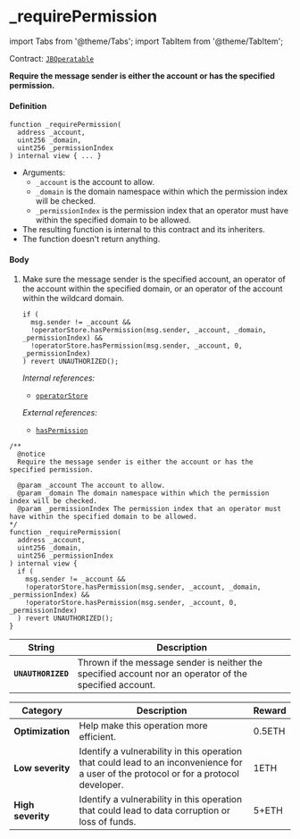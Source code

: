 # _requirePermission

import Tabs from '@theme/Tabs';
import TabItem from '@theme/TabItem';

Contract: [`JBOperatable`](/v4/deprecated/v2/contracts/or-abstract/jboperatable/README.md)​‌

<Tabs>
<TabItem value="Step by step" label="Step by step">

**Require the message sender is either the account or has the specified permission.**

#### Definition

```
function _requirePermission(
  address _account,
  uint256 _domain,
  uint256 _permissionIndex
) internal view { ... }
```

* Arguments:
  * `_account` is the account to allow.
  * `_domain` is the domain namespace within which the permission index will be checked.
  * `_permissionIndex` is the permission index that an operator must have within the specified domain to be allowed.
* The resulting function is internal to this contract and its inheriters.
* The function doesn't return anything.

#### Body

1.  Make sure the message sender is the specified account, an operator of the account within the specified domain, or an operator of the account within the wildcard domain.

    ```
    if (
      msg.sender != _account &&
      !operatorStore.hasPermission(msg.sender, _account, _domain, _permissionIndex) &&
      !operatorStore.hasPermission(msg.sender, _account, 0, _permissionIndex)
    ) revert UNAUTHORIZED();
    ```

    _Internal references:_

    * [`operatorStore`](/v4/deprecated/v2/contracts/or-abstract/jboperatable/properties/operatorstore.md)

    _External references:_

    * [`hasPermission`](/v4/deprecated/v2/contracts/jboperatorstore/read/haspermission.md)

</TabItem>

<TabItem value="Code" label="Code">

```
/**
  @notice
  Require the message sender is either the account or has the specified permission.

  @param _account The account to allow.
  @param _domain The domain namespace within which the permission index will be checked.
  @param _permissionIndex The permission index that an operator must have within the specified domain to be allowed.
*/
function _requirePermission(
  address _account,
  uint256 _domain,
  uint256 _permissionIndex
) internal view {
  if (
    msg.sender != _account &&
    !operatorStore.hasPermission(msg.sender, _account, _domain, _permissionIndex) &&
    !operatorStore.hasPermission(msg.sender, _account, 0, _permissionIndex)
  ) revert UNAUTHORIZED();
}
```

</TabItem>

<TabItem value="Errors" label="Errors">

| String                    | Description                                            |
| ------------------------- | ------------------------------------------------------ |
| **`UNAUTHORIZED`** | Thrown if the message sender is neither the specified account nor an operator of the specified account. |

</TabItem>

<TabItem value="Bug bounty" label="Bug bounty">

| Category          | Description                                                                                                                            | Reward |
| ----------------- | -------------------------------------------------------------------------------------------------------------------------------------- | ------ |
| **Optimization**  | Help make this operation more efficient.                                                                                               | 0.5ETH |
| **Low severity**  | Identify a vulnerability in this operation that could lead to an inconvenience for a user of the protocol or for a protocol developer. | 1ETH   |
| **High severity** | Identify a vulnerability in this operation that could lead to data corruption or loss of funds.                                        | 5+ETH  |

</TabItem>
</Tabs>
